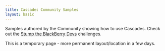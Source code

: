 ```yaml
---
title: Cascades Community Samples
layout: basic
---
```


Samples authored by the Community showing how to use Cascades.  Check out the [Stump the BlackBerry Devs](StumpTheDevs) challenges.

This is a temporary page - more permanent layout/location in a few days.